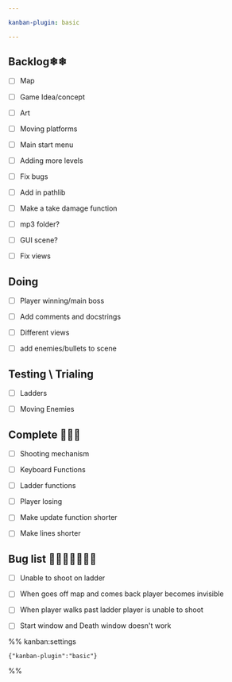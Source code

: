 ```yaml
---

kanban-plugin: basic

---
```


## Backlog❄❄

- [ ] Map
- [ ] Game Idea/concept
- [ ] Art
- [ ] Moving platforms
- [ ] Main start menu
- [ ] Adding more levels
- [ ] Fix bugs
- [ ] Add in pathlib
- [ ] Make a take damage function
- [ ] mp3 folder?
- [ ] GUI scene?
- [ ] Fix views


## Doing

- [ ] Player winning/main boss
- [ ] Add comments and docstrings
- [ ] Different views
- [ ] add enemies/bullets to scene


## Testing \ Trialing

- [ ] Ladders
- [ ] Moving Enemies


## Complete 🎈🎉✨

- [ ] Shooting mechanism
- [ ] Keyboard Functions
- [ ] Ladder functions
- [ ] Player losing
- [ ] Make update function shorter
- [ ] Make lines shorter


## Bug list 🦋🐛🦟🐜🦗🐝🐞

- [ ] Unable to shoot on ladder
- [ ] When goes off map and comes back player becomes invisible
- [ ] When player walks past ladder player is unable to shoot
- [ ] Start window and Death window doesn't work




%% kanban:settings
```
{"kanban-plugin":"basic"}
```
%%